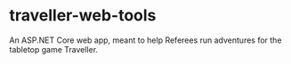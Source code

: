 # traveller-web-tools
An ASP.NET Core web app, meant to help Referees run adventures for the tabletop game Traveller.
